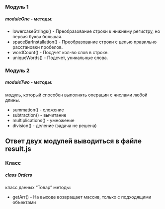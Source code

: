 ### Модуль 1

##### moduleOne - методы:

- lowercaseStrings() - Преобразование строки к нижнему регистру, но первая буква большая.
- spaceBarInstallation() - Преобразование строки с целью правильно расстановки пробелов.
- wordCount() - Посдчет кол-во слов в строке.
- uniqueWords() - Подсчет, уникальные слова.

### Модуль 2

##### moduleTwo - методы:
модуль, который способен выполнять операции с числами любой длины.

- summation() - сложение
- subtraction() - вычитание
- multiplications() - умножение
- division() - деление (задача не решена)

## Ответ двух модулей выводиться в файле result.js

### Класс

##### class Orders
класс данных “Товар”
методы:
- getArr() - На выходе возвращает массив, только с подходящими объектами

